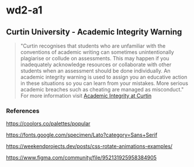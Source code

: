 # wd2-a1

## Curtin University - Academic Integrity Warning
> "Curtin recognises that students who are unfamiliar with the conventions of academic writing can sometimes unintentionally plagiarise or collude on assessments. This may happen if you inadequately acknowledge resources or collaborate with other students when an assessment should be done individually. An academic integrity warning is used to assign you an educative action in these situations so you can learn from your mistakes. More serious academic breaches such as cheating are managed as misconduct."
For more information visit [Academic Integrity at Curtin](https://www.curtin.edu.au/students/essentials/rights/academic-integrity/)

### References

https://coolors.co/palettes/popular

https://fonts.google.com/specimen/Lato?category=Sans+Serif

https://weekendprojects.dev/posts/css-rotate-animations-examples/

https://www.figma.com/community/file/952131925958384905

